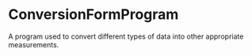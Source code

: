 # ConversionFormProgram
A program used to convert different types of data into other appropriate measurements.

